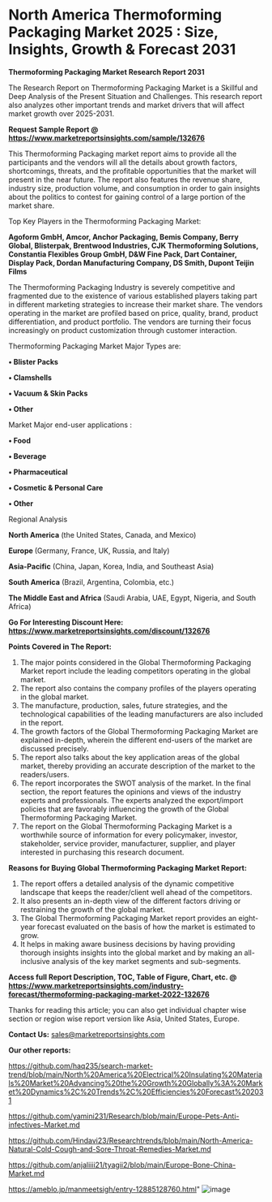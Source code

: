 # North America Thermoforming Packaging Market 2025 : Size, Insights, Growth & Forecast 2031

<strong>Thermoforming Packaging Market Research Report 2031</strong>

The Research Report on Thermoforming Packaging Market is a Skillful and Deep Analysis of the Present Situation and Challenges. This research report also analyzes other important trends and market drivers that will affect market growth over 2025-2031.

<strong>Request Sample Report @ <a href=https://www.marketreportsinsights.com/sample/132676>https://www.marketreportsinsights.com/sample/132676</a></strong>

This Thermoforming Packaging market report aims to provide all the participants and the vendors will all the details about growth factors, shortcomings, threats, and the profitable opportunities that the market will present in the near future. The report also features the revenue share, industry size, production volume, and consumption in order to gain insights about the politics to contest for gaining control of a large portion of the market share.

Top Key Players in the Thermoforming Packaging Market:

<strong>Agoform GmbH, Amcor, Anchor Packaging, Bemis Company, Berry Global, Blisterpak, Brentwood Industries, CJK Thermoforming Solutions, Constantia Flexibles Group GmbH, D&W Fine Pack, Dart Container, Display Pack, Dordan Manufacturing Company, DS Smith, Dupont Teijin Films</strong>

The Thermoforming Packaging Industry is severely competitive and fragmented due to the existence of various established players taking part in different marketing strategies to increase their market share. The vendors operating in the market are profiled based on price, quality, brand, product differentiation, and product portfolio. The vendors are turning their focus increasingly on product customization through customer interaction.

Thermoforming Packaging Market Major Types are:

<strong>• Blister Packs

• Clamshells

• Vacuum & Skin Packs

• Other</strong>

Market Major end-user applications :

<strong>• Food

• Beverage

• Pharmaceutical

• Cosmetic & Personal Care

• Other</strong>

Regional Analysis

</u><strong><b>North America</b></strong> (the United States, Canada, and Mexico)

<strong><b>Europe </b></strong>(Germany, France, UK, Russia, and Italy)

<strong><b>Asia-Pacific</b></strong> (China, Japan, Korea, India, and Southeast Asia)

<strong><b>South America</b></strong> (Brazil, Argentina, Colombia, etc.)

<strong><b>The Middle East and Africa</b></strong> (Saudi Arabia, UAE, Egypt, Nigeria, and South Africa)

<strong>Go For Interesting Discount Here: <a href=https://www.marketreportsinsights.com/discount/132676>https://www.marketreportsinsights.com/discount/132676</a></strong>

<strong>Points Covered in The Report:</strong>
<ol>
  <li>The major points considered in the Global Thermoforming Packaging Market report include the leading competitors operating in the global market.</li>
  <li>The report also contains the company profiles of the players operating in the global market.</li>
  <li>The manufacture, production, sales, future strategies, and the technological capabilities of the leading manufacturers are also included in the report.</li>
  <li>The growth factors of the Global Thermoforming Packaging Market are explained in-depth, wherein the different end-users of the market are discussed precisely.</li>
  <li>The report also talks about the key application areas of the global market, thereby providing an accurate description of the market to the readers/users.</li>
  <li>The report incorporates the SWOT analysis of the market. In the final section, the report features the opinions and views of the industry experts and professionals. The experts analyzed the export/import policies that are favorably influencing the growth of the Global Thermoforming Packaging Market.</li>
  <li>The report on the Global Thermoforming Packaging Market is a worthwhile source of information for every policymaker, investor, stakeholder, service provider, manufacturer, supplier, and player interested in purchasing this research document.</li>
</ol>
<strong>Reasons for Buying Global Thermoforming Packaging Market Report:</strong>

<ol>
  <li>The report offers a detailed analysis of the dynamic competitive landscape that keeps the reader/client well ahead of the competitors.</li>
  <li>It also presents an in-depth view of the different factors driving or restraining the growth of the global market.</li>
  <li>The Global Thermoforming Packaging Market report provides an eight-year forecast evaluated on the basis of how the market is estimated to grow.</li>
  <li>It helps in making aware business decisions by having providing thorough insights insights into the global market and by making an all-inclusive analysis of the key market segments and sub-segments.</li>
</ol>
<strong>Access full Report Description, TOC, Table of Figure, Chart, etc. @ <a href=https://www.marketreportsinsights.com/industry-forecast/thermoforming-packaging-market-2022-132676>https://www.marketreportsinsights.com/industry-forecast/thermoforming-packaging-market-2022-132676</a></strong>


Thanks for reading this article; you can also get individual chapter wise section or region wise report version like Asia, United States, Europe.

<strong>Contact Us:</strong>
sales@marketreportsinsights.com

<strong>Our other reports:</strong>

<a href=https://github.com/haq235/search-market-trend/blob/main/North%20America%20Electrical%20Insulating%20Materials%20Market%20Advancing%20the%20Growth%20Globally%3A%20Market%20Dynamics%2C%20Trends%2C%20Efficiencies%20Forecast%202031>https://github.com/haq235/search-market-trend/blob/main/North%20America%20Electrical%20Insulating%20Materials%20Market%20Advancing%20the%20Growth%20Globally%3A%20Market%20Dynamics%2C%20Trends%2C%20Efficiencies%20Forecast%202031</a>

<a href=https://github.com/yamini231/Research/blob/main/Europe-Pets-Anti-infectives-Market.md>https://github.com/yamini231/Research/blob/main/Europe-Pets-Anti-infectives-Market.md</a>

<a href=https://github.com/Hindavi23/Researchtrends/blob/main/North-America-Natural-Cold-Cough-and-Sore-Throat-Remedies-Market.md>https://github.com/Hindavi23/Researchtrends/blob/main/North-America-Natural-Cold-Cough-and-Sore-Throat-Remedies-Market.md</a>

<a href=https://github.com/anjaliiii21/tyagii2/blob/main/Europe-Bone-China-Market.md>https://github.com/anjaliiii21/tyagii2/blob/main/Europe-Bone-China-Market.md</a>

<a href=https://ameblo.jp/manmeetsigh/entry-12885128760.html>https://ameblo.jp/manmeetsigh/entry-12885128760.html</a>"
![image](https://github.com/user-attachments/assets/8df389bc-b31f-4e70-b60d-f2f47cf434c6)
